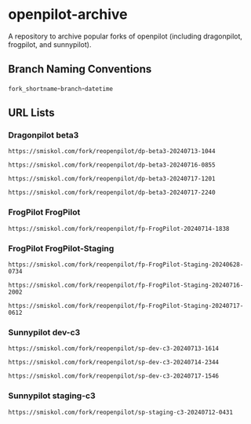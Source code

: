 # openpilot-archive
A repository to archive popular forks of openpilot (including dragonpilot, frogpilot, and sunnypilot).

## Branch Naming Conventions
`fork_shortname`-`branch`-`datetime`

## URL Lists
### Dragonpilot beta3
```
https://smiskol.com/fork/reopenpilot/dp-beta3-20240713-1044
```
```
https://smiskol.com/fork/reopenpilot/dp-beta3-20240716-0855
```
```
https://smiskol.com/fork/reopenpilot/dp-beta3-20240717-1201
```
```
https://smiskol.com/fork/reopenpilot/dp-beta3-20240717-2240
```
### FrogPilot FrogPilot
```
https://smiskol.com/fork/reopenpilot/fp-FrogPilot-20240714-1838
```
### FrogPilot FrogPilot-Staging
```
https://smiskol.com/fork/reopenpilot/fp-FrogPilot-Staging-20240628-0734
```
```
https://smiskol.com/fork/reopenpilot/fp-FrogPilot-Staging-20240716-2002
```
```
https://smiskol.com/fork/reopenpilot/fp-FrogPilot-Staging-20240717-0612
```
### Sunnypilot dev-c3
```
https://smiskol.com/fork/reopenpilot/sp-dev-c3-20240713-1614
```
```
https://smiskol.com/fork/reopenpilot/sp-dev-c3-20240714-2344
```
```
https://smiskol.com/fork/reopenpilot/sp-dev-c3-20240717-1546
```
### Sunnypilot staging-c3
```
https://smiskol.com/fork/reopenpilot/sp-staging-c3-20240712-0431
```
